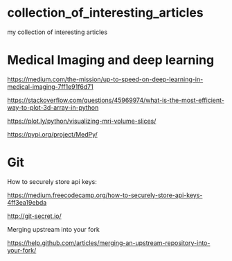 # collection_of_interesting_articles
my collection of interesting articles

# Medical Imaging and deep learning

https://medium.com/the-mission/up-to-speed-on-deep-learning-in-medical-imaging-7ff1e91f6d71

https://stackoverflow.com/questions/45969974/what-is-the-most-efficient-way-to-plot-3d-array-in-python

https://plot.ly/python/visualizing-mri-volume-slices/

https://pypi.org/project/MedPy/

# Git

How to securely store api keys:

https://medium.freecodecamp.org/how-to-securely-store-api-keys-4ff3ea19ebda

http://git-secret.io/

Merging upstream into your fork

https://help.github.com/articles/merging-an-upstream-repository-into-your-fork/
